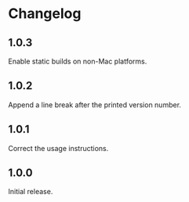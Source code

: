 # Changelog

## 1.0.3

Enable static builds on non-Mac platforms.

## 1.0.2

Append a line break after the printed version number.

## 1.0.1

Correct the usage instructions.

## 1.0.0

Initial release.
